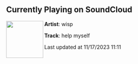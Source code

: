 ## Currently Playing on SoundCloud

[<img align="left" width="100" src="https://i1.sndcdn.com/artworks-D0jWH5k0QBwT8W5N-jLCESw-t500x500.jpg">](https://soundcloud.com/46b/helpmyself?in=46b/sets/brumal)

**Artist**: wisp 

**Track**: help myself

Last updated at 11/17/2023 11:11
